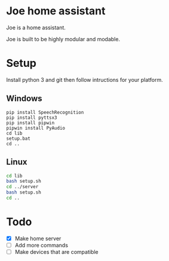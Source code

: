 # Joe home assistant
Joe is a home assistant.  

Joe is built to be highly modular and modable.

# Setup
Install python 3 and git then follow intructions for your platform.
## Windows
```
pip install SpeechRecognition
pip install pyttsx3
pip install pipwin
pipwin install PyAudio
cd lib
setup.bat
cd ..
```
## Linux
```bash
cd lib
bash setup.sh
cd ../server
bash setup.sh
cd ..
```

# Todo
- [X] Make home server
- [ ] Add more commands
- [ ] Make devices that are compatible

